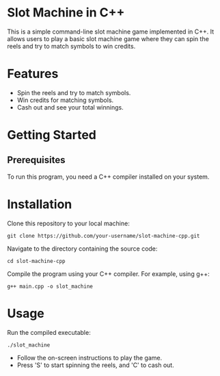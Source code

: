 # Slot Machine in C++

This is a simple command-line slot machine game implemented in C++. It allows users to play a basic slot machine game where they can spin the reels and try to match symbols to win credits.

# Features

* Spin the reels and try to match symbols.
* Win credits for matching symbols.
* Cash out and see your total winnings.


# Getting Started

## Prerequisites
To run this program, you need a C++ compiler installed on your system.

# Installation
Clone this repository to your local machine:

```
git clone https://github.com/your-username/slot-machine-cpp.git
```

Navigate to the directory containing the source code:

`
cd slot-machine-cpp
`

Compile the program using your C++ compiler. For example, using g++:

`
g++ main.cpp -o slot_machine
`

# Usage
Run the compiled executable:

`
./slot_machine
`

* Follow the on-screen instructions to play the game.
* Press 'S' to start spinning the reels, and 'C' to cash out.